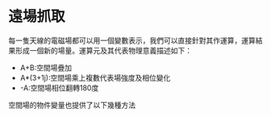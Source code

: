 # 遠場抓取

每一隻天線的電磁場都可以用一個變數表示，我們可以直接針對其作運算，運算結果形成一個新的場量。運算元及其代表物理意義描述如下：

* A+B:空間場疊加
* A\*(3+1j):空間場乘上複數代表場強度及相位變化
* \-A:空間場相位翻轉180度

空間場的物件變量也提供了以下幾種方法
